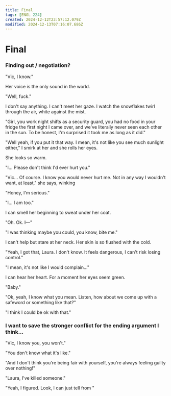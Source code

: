 ```yaml
---
title: Final
tags: [ENGL 224]
created: 2024-12-12T23:57:12.079Z
modified: 2024-12-13T07:16:07.686Z
---
```


# Final

### Finding out / negotiation?
"Vic, I know."

Her voice is the only sound in the world.

"Well, fuck."

I don't say anything. I can't meet her gaze. I watch the snowflakes twirl through the air, white against the mist.

"Girl, you work night shifts as a security guard, you had no food in your fridge the first night I came over, and we've literally never seen each other in the sun. To be honest, I'm surprised it took me as long as it did." 

"Well yeah, if you put it that way. I mean, it's not like you see much sunlight either," I smirk at her and she rolls her eyes.

She looks so warm. 

"I... Please don't think I'd ever hurt you."

"Vic... Of course. I know you would never hurt me. Not in any way I wouldn't want, at least," she says, winking

"Honey, I'm serious."

"I... I am too."

I can smell her beginning to sweat under her coat.

"Oh. Ok. I—"

"I was thinking maybe you could, you know, bite me."

I can't help but stare at her neck. Her skin is so flushed with the cold. 

"Yeah, I got that, Laura. I don't know. It feels dangerous, I can't risk losing control."

"I mean, it's not like I would complain..." 

I can hear her heart. For a moment her eyes seem green.

"Baby."

"Ok, yeah, I know what you mean. Listen, how about we come up with a safeword or something like that?" 

"I think I could be ok with that."



### I want to save the stronger conflict for the ending argument I think...

"Vic, I know you, you won't."

"You don't know what it's like."

"And I don't think you're being fair with yourself, you're always feeling guilty over nothing!"

"Laura, I've killed someone."

"Yeah, I figured. Look, I can just tell from "
